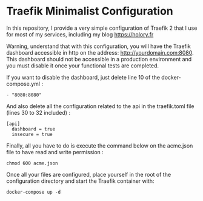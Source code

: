 # Traefik Minimalist Configuration

In this repository, I provide a very simple configuration of Traefik 2 that I use for most of my services, including my blog https://holory.fr

Warning, understand that with this configuration, you will have the Traefik dashboard accessible in http on the address: http://yourdomain.com:8080. This dashboard should not be accessible in a production environment and you must disable it once your functional tests are completed.

If you want to disable the dashboard, just delete line 10 of the docker-compose.yml : 

``- "8080:8080"``

And also delete all the configuration related to the api in the traefik.toml file (lines 30 to 32 included) :

    [api]
      dashboard = true
      insecure = true

Finally, all you have to do is execute the command below on the acme.json file to have read and write permission :

``chmod 600 acme.json``

Once all your files are configured, place yourself in the root of the configuration directory and start the Traefik container with: 

``docker-compose up -d``
